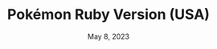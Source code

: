---
layout: gba
title: "Pokémon Ruby Version (USA)"
categories:
 - approved
 - gba
 - universal
 - safe
tags:
- pokemon
date: May 8, 2023
permalink: /games/pokemon-ruby/play/details
publisher: The Pokémon Company
id: pokemon-ruby
---